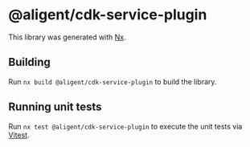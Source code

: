 # @aligent/cdk-service-plugin

This library was generated with [Nx](https://nx.dev).

## Building

Run `nx build @aligent/cdk-service-plugin` to build the library.

## Running unit tests

Run `nx test @aligent/cdk-service-plugin` to execute the unit tests via [Vitest](https://vitest.dev).
